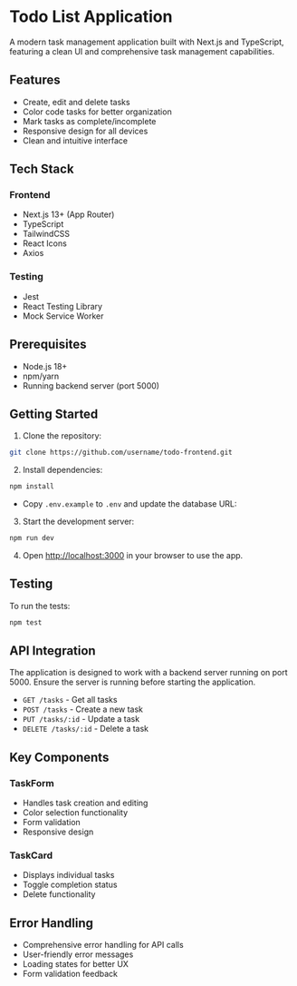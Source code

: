 # Todo List Application

A modern task management application built with Next.js and TypeScript, featuring a clean UI and comprehensive task management capabilities.

## Features

- Create, edit and delete tasks
- Color code tasks for better organization
- Mark tasks as complete/incomplete
- Responsive design for all devices
- Clean and intuitive interface

## Tech Stack

### Frontend

- Next.js 13+ (App Router)
- TypeScript
- TailwindCSS
- React Icons
- Axios

### Testing

- Jest
- React Testing Library
- Mock Service Worker

## Prerequisites

- Node.js 18+
- npm/yarn
- Running backend server (port 5000)

## Getting Started

1. Clone the repository:

```bash
git clone https://github.com/username/todo-frontend.git
```

2. Install dependencies:

```bash
npm install
```

- Copy `.env.example` to `.env` and update the database URL:

3. Start the development server:

```bash
npm run dev
```

4. Open [http://localhost:3000](http://localhost:3000) in your browser to use the app.

## Testing

To run the tests:

```bash
npm test
```

## API Integration

The application is designed to work with a backend server running on port 5000. Ensure the server is running before starting the application.

- `GET /tasks` - Get all tasks
- `POST /tasks` - Create a new task
- `PUT /tasks/:id` - Update a task
- `DELETE /tasks/:id` - Delete a task

## Key Components

### TaskForm

- Handles task creation and editing
- Color selection functionality
- Form validation
- Responsive design

### TaskCard

- Displays individual tasks
- Toggle completion status
- Delete functionality

## Error Handling

- Comprehensive error handling for API calls
- User-friendly error messages
- Loading states for better UX
- Form validation feedback
